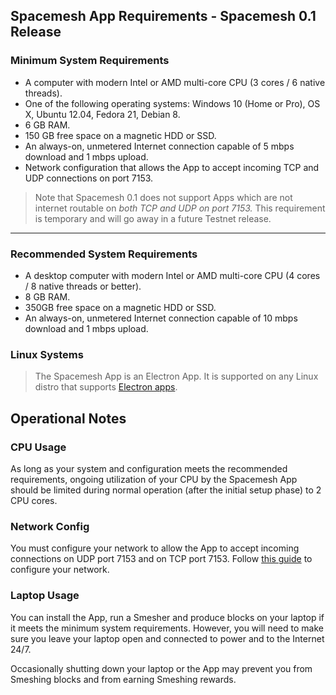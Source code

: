 ## Spacemesh App Requirements - Spacemesh 0.1 Release

### Minimum System Requirements

- A computer with modern Intel or AMD multi-core CPU (3 cores / 6 native threads).
- One of the following operating systems: Windows 10 (Home or Pro), OS X, Ubuntu 12.04, Fedora 21, Debian 8.
- 6 GB RAM.
- 150 GB free space on a magnetic HDD or SSD.
- An always-on, unmetered Internet connection capable of 5 mbps download and 1 mbps upload.
- Network configuration that allows the App to accept incoming TCP and UDP connections on port 7153.

> Note that Spacemesh 0.1 does not support Apps which are not internet routable on _both TCP and UDP on port 7153._ This requirement is temporary and will go away in a future Testnet release.
---

### Recommended System Requirements

- A desktop computer with modern Intel or AMD multi-core CPU (4 cores / 8 native threads or better).
- 8 GB RAM.
- 350GB free space on a magnetic HDD or SSD.
- An always-on, unmetered Internet connection capable of 10 mbps download and 1 mbps upload.

### Linux Systems
> The Spacemesh App is an Electron App. It is supported on any Linux distro that supports [Electron apps](https://electronjs.org/docs/tutorial/support).

## Operational Notes

### CPU Usage
As long as your system and configuration meets the recommended requirements, ongoing utilization of your CPU by the Spacemesh App should be limited during normal operation (after the initial setup phase) to 2 CPU cores.

### Network Config
You must configure your network to allow the App to accept incoming connections on UDP port 7153 and on TCP port 7153. Follow [this guide](netconfig.md) to configure your network.

### Laptop Usage
You can install the App, run a Smesher and produce blocks on your laptop if it meets the minimum system requirements. However, you will need to make sure you leave your laptop open and connected to power and to the Internet 24/7.

Occasionally shutting down your laptop or the App may prevent you from Smeshing blocks and from earning Smeshing rewards.
